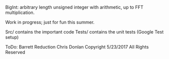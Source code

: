 

BigInt: arbitrary length unsigned integer with arithmetic, up to FFT multiplication. 


Work in progress; just for fun this summer. 

Src/ contains the important code
Tests/ contains the unit tests (Google Test setup)


ToDo: Barrett Reduction
Chris Donlan Copyright 5/23/2017 All Rights Reserved
